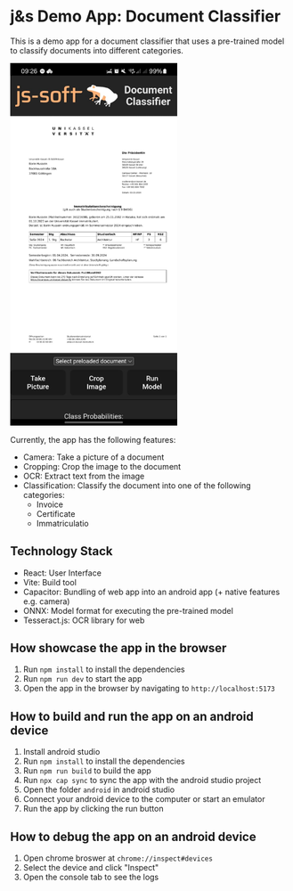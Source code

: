 # j&s Demo App: Document Classifier

This is a demo app for a document classifier that uses a pre-trained model to classify documents into different categories.

<img src="./images/screenshot.jpeg" width="300">

Currently, the app has the following features:
- Camera: Take a picture of a document
- Cropping: Crop the image to the document
- OCR: Extract text from the image
- Classification: Classify the document into one of the following categories:
  - Invoice
  - Certificate
  - Immatriculatio

## Technology Stack
- React: User Interface 
- Vite: Build tool
- Capacitor: Bundling of web app into an android app (+ native features e.g. camera)
- ONNX: Model format for executing the pre-trained model
- Tesseract.js: OCR library for web

## How showcase the app in the browser

1. Run `npm install` to install the dependencies
2. Run `npm run dev` to start the app
3. Open the app in the browser by navigating to `http://localhost:5173`

## How to build and run the app on an android device

1. Install android studio
2. Run `npm install` to install the dependencies
3. Run `npm run build` to build the app
4. Run `npx cap sync` to sync the app with the android studio project
5. Open the folder `android` in android studio
6. Connect your android device to the computer or start an emulator
7. Run the app by clicking the run button

## How to debug the app on an android device

1. Open chrome broswer at `chrome://inspect#devices`
2. Select the device and click "Inspect"
3. Open the console tab to see the logs
